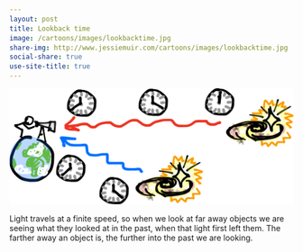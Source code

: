 ```yaml
---
layout: post
title: Lookback time
image: /cartoons/images/lookbacktime.jpg
share-img: http://www.jessiemuir.com/cartoons/images/lookbacktime.jpg
social-share: true
use-site-title: true
---
```


![](/cartoons/images/lookbacktime.jpg)

Light travels at a finite speed, so when we look at far away objects we are seeing what they looked at in the past, when that light first left them. The farther away an object is, the further into the past we are looking. 